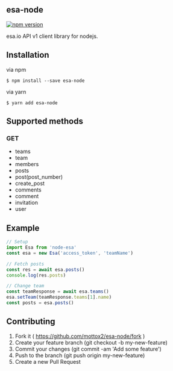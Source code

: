 ## esa-node

[![npm version](https://badge.fury.io/js/esa-node.svg)](https://badge.fury.io/js/esa-node)

esa.io API v1 client library for nodejs.


## Installation

via npm

```
$ npm install --save esa-node
```

via yarn
```
$ yarn add esa-node
```

## Supported methods
### GET
- teams
- team
- members
- posts
- post(post_number)
- create_post
- comments
- comment
- invitation
- user

## Example

```js
// Setup
import Esa from 'node-esa'
const esa = new Esa('access_token', 'teamName')

// Fetch posts
const res = await esa.posts()
console.log(res.posts)

// Change team
const teamResponse = await esa.teams()
esa.setTeam(teamResponse.teams[1].name)
const posts = esa.posts()
```

## Contributing
1. Fork it ( https://github.com/mottox2/esa-node/fork )
2. Create your feature branch (git checkout -b my-new-feature)
3. Commit your changes (git commit -am 'Add some feature')
4. Push to the branch (git push origin my-new-feature)
5. Create a new Pull Request

